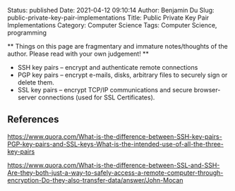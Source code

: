 Status: published
Date: 2021-04-12 09:10:14
Author: Benjamin Du
Slug: public-private-key-pair-implementations
Title: Public Private Key Pair Implementations
Category: Computer Science
Tags: Computer Science, programming

**
Things on this page are fragmentary and immature notes/thoughts of the author.
Please read with your own judgement!
**


- SSH key pairs – encrypt and authenticate remote connections
- PGP key pairs – encrypt e-mails, disks, arbitrary files to securely sign or delete them.
- SSL key pairs – encrypt TCP/IP communications and secure browser-server connections (used for SSL Certificates).

## References 

https://www.quora.com/What-is-the-difference-between-SSH-key-pairs-PGP-key-pairs-and-SSL-keys-What-is-the-intended-use-of-all-the-three-key-pairs

https://www.quora.com/What-is-the-difference-between-SSL-and-SSH-Are-they-both-just-a-way-to-safely-access-a-remote-computer-through-encryption-Do-they-also-transfer-data/answer/John-Mocan